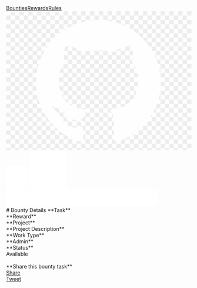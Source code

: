 <script src="https://cdnjs.cloudflare.com/ajax/libs/jquery/3.5.1/jquery.min.js"></script>
<script src="./detail.js"></script>
<div id="fb-root"></div>
<script async defer crossorigin="anonymous" src="https://connect.facebook.net/en_GB/sdk.js#xfbml=1&version=v8.0" nonce="3TY5c3bh"></script>
 <div class="nav-container">
                <div class="top-nav"><a href="index.html" class="top-nav-border">Bounties</a><a href="rules.html#" class="top-nav-border">Rewards</a><a
                        href="rules.html">Rules</a></div>
                <div class="nav-corner">
                    <a href="https://github.com/dashincubator" target="_blank"><img src="assets/image/github-logo-white.png" 
                            alt="Dash Incubator on GitHub"></a><a href="https://twitter.com/dashincubator" target="_blank"><img
                            src="assets/image/twitter.svg" alt="Dash Incubator on Twitter"></a>
                    <a href="http://chat.dashdevs.org" target="_blank"><img src="assets/image/discord.svg" alt="Chat on the Dash Dev Discord"></a>
                </div>
                <a href="./"><img class="nav-logo" src="assets/image/logo.png" alt="incubator logo"></a>
            </div>
# Bounty Details
**Task**
<div id="bounty-info-name"></div>
**Reward**
<div id="bounty-info-reward"></div>
**Project**
<div id="bounty-info-project"></div>
**Project Description**
<div id="bounty-info-desc"></div>
**Work Type**
<div id="bounty-info-worktype"></div>
**Admin**
<div id="bounty-info-admin"></div>
**Status**
<div id="bounty-info-status"></div>
Available
<div id="bounty-info-trellolink"></div>
<br>
**Share this bounty task**
<div class="fb-share-button" data-layout="button" data-size="small"><a target="_blank" href="https://www.facebook.com/sharer/sharer.php?u=https%3A%2F%2Fdevelopers.facebook.com%2Fdocs%2Fplugins%2F&amp;src=sdkpreparse" class="fb-xfbml-parse-ignore">Share</a></div>
<a href="https://twitter.com/share" class="twitter-share-button" data-hashtags="dashincubator" data-via="dashincubator" data-count="vertical">Tweet</a>
<script>!function(d,s,id){var js,fjs=d.getElementsByTagName(s)[0],p=/^http:/.test(d.location)?'http':'https';if(!d.getElementById(id)){js=d.createElement(s);js.id=id;js.src=p+'://platform.twitter.com/widgets.js';fjs.parentNode.insertBefore(js,fjs);}}(document, 'script', 'twitter-wjs');</script>
<br>

